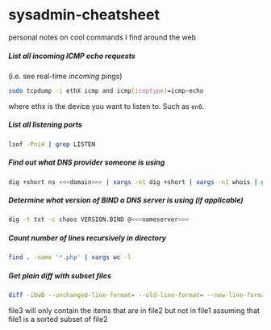 # sysadmin-cheatsheet
personal notes on cool commands I find around the web


##### List all incoming ICMP echo requests
(i.e. see real-time _incoming_ pings)

```bash
sudo tcpdump -i ethX icmp and icmp[icmptype]=icmp-echo
```
where ethx is the device you want to listen to. Such as `en0`.

##### List all listening ports
```bash
lsof -Pni4 | grep LISTEN
```

##### Find out what DNS provider someone is using
```bash
dig +short ns <<<domain>>> | xargs -n1 dig +short | xargs -n1 whois | grep OrgName | tr -s ' ' | cut -c10- | sort -u
```

##### Determine what version of BIND a DNS server is using (if applicable)
```bash
dig -t txt -c chaos VERSION.BIND @<<<nameserver>>>
```

##### Count number of lines recursively in directory
```bash
find . -name '*.php' | xargs wc -l
```


##### Get plain diff with subset files
```bash
diff -ibwB --unchanged-line-format= --old-line-format= --new-line-format='%L' --suppress-common-lines file1 file2 > file2
```
file3 will only contain the items that are in file2 but not in file1 assuming that file1 is a sorted subset of file2
